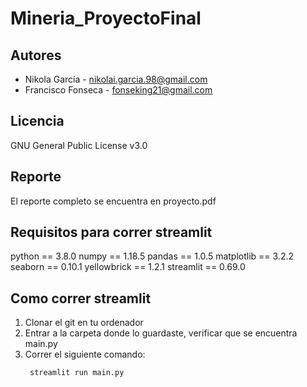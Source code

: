 # Mineria_ProyectoFinal

## Autores
* Nikola García - nikolai.garcia.98@gmail.com
* Francisco Fonseca - fonseking21@gmail.com

## Licencia
GNU General Public License v3.0

## Reporte
El reporte completo se encuentra en proyecto.pdf

## Requisitos para correr streamlit

python == 3.8.0
numpy == 1.18.5
pandas == 1.0.5
matplotlib == 3.2.2
seaborn == 0.10.1
yellowbrick == 1.2.1
streamlit == 0.69.0

## Como correr streamlit

1. Clonar el git en tu ordenador
2. Entrar a la carpeta donde lo guardaste, verificar que se encuentra main.py
3. Correr el siguiente comando: <pre><code> streamlit run main.py </code></pre>
